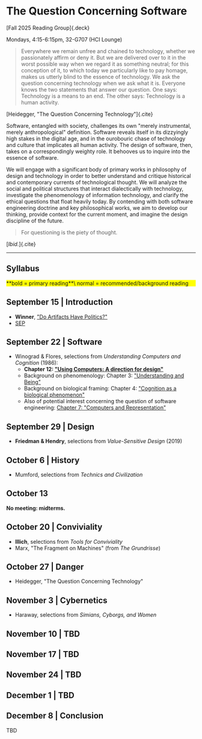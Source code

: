 # The Question Concerning Software
[Fall 2025 Reading Group]{.deck}
<title>Reading Group: The Question Concerning Software</title>

Mondays, 4:15-6:15pm, 32-G707 (HCI Lounge)

> Everywhere we remain unfree and chained to technology, whether we
> passionately affirm or deny it. But we are delivered over to it in the worst
> possible way when we regard it as something neutral; for this conception of
> it, to which today we particularly like to pay homage, makes us utterly blind
> to the essence of technology.
> We ask the question concerning technology when we ask what it is. Everyone
> knows the two statements that answer our question. One says: Technology is a
> means to an end. The other says: Technology is a human activity.

[Heidegger, "The Question Concerning Technology"]{.cite}

Software, entangled with society, challenges its own "merely instrumental,
merely anthropological" definition. Software reveals itself in its dizzyingly high
stakes in the digital age, and in the ourobouric chase of technology and
culture that implicates all human activity. The design of software, then, takes
on a correspondingly weighty role. It behooves us to inquire into the essence of
software.

We will engage with a significant body of primary works in philosophy of design
and technology in order to better understand and critique historical and
contemporary currents of technological thought.
We will analyze the social and political structures that interact dialectically with
technology, investigate the phenomenology of information technology,
and clarify the ethical questions that float heavily today.
By contending with both software engineering doctrine and key philosophical
works, we aim to develop our thinking, provide context for the current moment,
and imagine the design discipline of the future.

> For questioning is the piety of thought.

[_Ibid._]{.cite}

---

## Syllabus
<div style="background-color: yellow">
**bold = primary reading**\
normal = recommended/background reading
</div>

## September 15 | Introduction
- **Winner**, ["Do Artifacts Have Politics?"](/assets/question/winner.pdf)
- [SEP](https://plato.stanford.edu/entries/technology/)

## September 22 | Software
- Winograd & Flores, selections from _Understanding Computers and Cognition_ (1986):
  - **Chapter 12: ["Using Computers: A direction for design"](/assets/question/winograd-ch12.pdf)**
  - Background on phenomenology: Chapter 3: ["Understanding and Being"](/assets/question/winograd-ch3.pdf)
  - Background on biological framing: Chapter 4: ["Cognition as a biological phenomenon"](/assets/question/winograd-ch4.pdf)
  - Also of potential interest concerning the question of software engineering: [Chapter 7: "Computers and Representation"](/assets/question/winograd-ch7.pdf)

## September 29 | Design
<!--- selections from _Design for the Pluriverse_-->
- **Friedman & Hendry**, selections from _Value-Sensitive Design_ (2019)

## October 6 | History
- Mumford, selections from _Technics and Civilization_

## October 13
**No meeting: midterms.**

## October 20 | Conviviality
- **Illich**, selections from _Tools for Conviviality_
- Marx, "The Fragment on Machines" (from _The Grundrisse_)

## October 27 | Danger
- Heidegger, "The Question Concerning Technology"

## November 3 | Cybernetics
- Haraway, selections from _Simians, Cyborgs, and Women_

## November 10 | TBD
## November 17 | TBD
## November 24 | TBD
## December 1 | TBD
## December 8 | Conclusion <!-- Dystopia -->
TBD
<!-- Huxley -->
